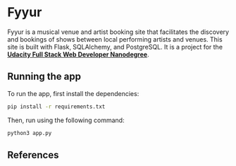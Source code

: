 # Fyyur

Fyyur is a musical venue and artist booking site that facilitates the discovery and bookings of shows between local performing artists and venues. This site is built with Flask, SQLAlchemy, and PostgreSQL. It is a project for the [**Udacity Full Stack Web Developer Nanodegree**](https://www.udacity.com/course/full-stack-web-developer-nanodegree--nd0044).

## Running the app

To run the app, first install the dependencies:

```bash
pip install -r requirements.txt
```

Then, run using the following command:

```bash
python3 app.py
```

## References

